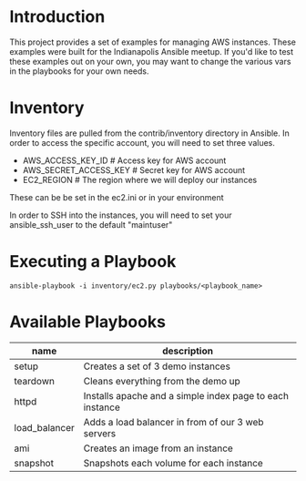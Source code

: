 Introduction
===

This project provides a set of examples for managing AWS instances. These
examples were built for the Indianapolis Ansible meetup. If you'd like to test
these examples out on your own, you may want to change the various vars in the
playbooks for your own needs.

Inventory
===

Inventory files are pulled from the contrib/inventory directory in Ansible. In
order to access the specific account, you will need to set three values.

* AWS_ACCESS_KEY_ID # Access key for AWS account
* AWS_SECRET_ACCESS_KEY # Secret key for AWS account
* EC2_REGION # The region where we will deploy our instances

These can be be set in the ec2.ini or in your environment

In order to SSH into the instances, you will need to set your ansible_ssh_user
to the default "maintuser"

Executing a Playbook
===

```
ansible-playbook -i inventory/ec2.py playbooks/<playbook_name>
```

Available Playbooks
===
name | description
--- | ---
setup | Creates a set of 3 demo instances
teardown | Cleans everything from the demo up
httpd | Installs apache and a simple index page to each instance
load_balancer | Adds a load balancer in from of our 3 web servers
ami | Creates an image from an instance
snapshot | Snapshots each volume for each instance
